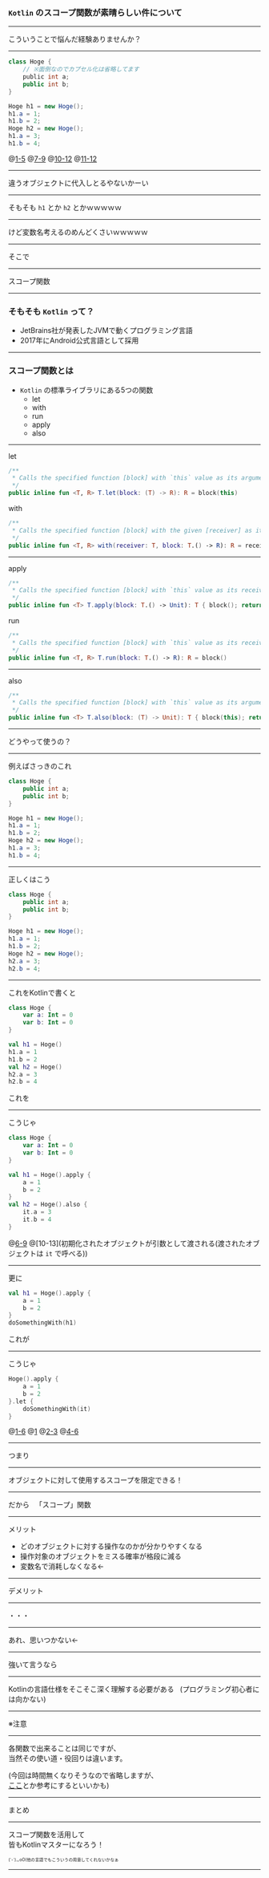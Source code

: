 ### `Kotlin` のスコープ関数が素晴らしい件について

---

こういうことで悩んだ経験ありませんか？

---

```Java
class Hoge {
    // ※面倒なのでカプセル化は省略してます
    public int a;
    public int b;
}

Hoge h1 = new Hoge();
h1.a = 1;
h1.b = 2;
Hoge h2 = new Hoge();
h1.a = 3;
h1.b = 4;
```
@[1-5](クラス定義)
@[7-9](1個目のオブジェクトを生成して値を設定)
@[10-12](2個目のオブジェクトを生成して値を...)
@[11-12](...ん？)

---

違うオブジェクトに代入しとるやないかーい

---

そもそも `h1` とか `h2` とかｗｗｗｗｗ

---

けど変数名考えるのめんどくさいｗｗｗｗｗ

---

そこで

---

スコープ関数

---

### そもそも `Kotlin` って？

- JetBrains社が発表したJVMで動くプログラミング言語
- 2017年にAndroid公式言語として採用

---

### スコープ関数とは
- `Kotlin` の標準ライブラリにある5つの関数
    - let
    - with
    - run
    - apply
    - also

---

let

```Kotlin
/**
 * Calls the specified function [block] with `this` value as its argument and returns its result.
 */
public inline fun <T, R> T.let(block: (T) -> R): R = block(this)
```

with

```Kotlin
/**
 * Calls the specified function [block] with the given [receiver] as its receiver and returns its result.
 */
public inline fun <T, R> with(receiver: T, block: T.() -> R): R = receiver.block()
```

---

apply

```Kotlin
/**
 * Calls the specified function [block] with `this` value as its receiver and returns `this` value.
 */
public inline fun <T> T.apply(block: T.() -> Unit): T { block(); return this }
```

run

```Kotlin
/**
 * Calls the specified function [block] with `this` value as its receiver and returns its result.
 */
public inline fun <T, R> T.run(block: T.() -> R): R = block()
```

---

also

```Kotlin
/**
 * Calls the specified function [block] with `this` value as its argument and returns `this` value.
 */
public inline fun <T> T.also(block: (T) -> Unit): T { block(this); return this }
```

---

どうやって使うの？

---

例えばさっきのこれ

```Java
class Hoge {
    public int a;
    public int b;
}

Hoge h1 = new Hoge();
h1.a = 1;
h1.b = 2;
Hoge h2 = new Hoge();
h1.a = 3;
h1.b = 4;
```

---

正しくはこう

```Java
class Hoge {
    public int a;
    public int b;
}

Hoge h1 = new Hoge();
h1.a = 1;
h1.b = 2;
Hoge h2 = new Hoge();
h2.a = 3;
h2.b = 4;
```

---

これをKotlinで書くと

```Kotlin
class Hoge {
    var a: Int = 0
    var b: Int = 0
}

val h1 = Hoge()
h1.a = 1
h1.b = 2
val h2 = Hoge()
h2.a = 3
h2.b = 4
```

これを

---

こうじゃ

```Kotlin
class Hoge {
    var a: Int = 0
    var b: Int = 0
}

val h1 = Hoge().apply {
    a = 1
    b = 2
}
val h2 = Hoge().also {
    it.a = 3
    it.b = 4
}
```
@[6-9](初期化されたオブジェクト自体がレシーバになる)
@[10-13](初期化されたオブジェクトが引数として渡される(渡されたオブジェクトは `it` で呼べる))

---

更に

```Kotlin
val h1 = Hoge().apply {
    a = 1
    b = 2
}
doSomethingWith(h1)
```

これが

---

こうじゃ

```Kotlin
Hoge().apply {
    a = 1
    b = 2
}.let {
    doSomethingWith(it)
}
```
@[1-6](生成されたオブジェクトが変数に格納されないのでこの後使われることを想定しなくて良い)
@[1](オブジェクトを生成して)
@[2-3](プロパティ設定して)
@[4-6](メソッドに投げつける！)

---

つまり

---

オブジェクトに対して使用するスコープを限定できる！

---

だから  
「スコープ」関数

---

メリット
- どのオブジェクトに対する操作なのかが分かりやすくなる
- 操作対象のオブジェクトをミスる確率が格段に減る
- 変数名で消耗しなくなる←

---

デメリット

---

・・・

---

あれ、思いつかない←

---

強いて言うなら

---

Kotlinの言語仕様をそこそこ深く理解する必要がある  
(プログラミング初心者には向かない)

---

※注意

---

各関数で出来ることは同じですが、  
当然その使い道・役回りは違います。

(今回は時間無くなりそうなので省略しますが、  
[ここ](https://speakerdeck.com/ntaro/detakurasufalsehua-sukopuguan-shu-falsehua-number-rkt)とか参考にするといいかも)

---

まとめ

---

スコープ関数を活用して  
皆もKotlinマスターになろう！

<span style="font-size: 60%;">(´-`).｡oO(他の言語でもこういうの用意してくれないかなぁ</span>

---
